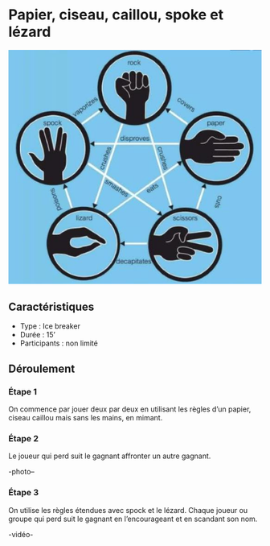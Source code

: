 # Papier, ciseau, caillou, spoke et lézard

![papier-ciseau-caillou-spock-lézard](/media/spock.jpg)

## Caractéristiques
* Type : Ice breaker
* Durée : 15’
* Participants : non limité

## Déroulement

### Étape 1
On commence par jouer deux par deux en utilisant les règles d’un papier, ciseau caillou mais sans les mains, en mimant.

### Étape 2
Le joueur qui perd suit le gagnant affronter un autre gagnant.

-photo–

### Étape 3
On utilise les règles étendues avec spock et le lézard. Chaque joueur ou groupe qui perd suit le gagnant en l’encourageant et en scandant son nom.

-vidéo-
